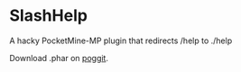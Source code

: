 # SlashHelp
A hacky PocketMine-MP plugin that redirects /help to ./help

Download .phar on [poggit](https://poggit.pmmp.io/ci/Muqsit/SlashHelp/SlashHelp).
